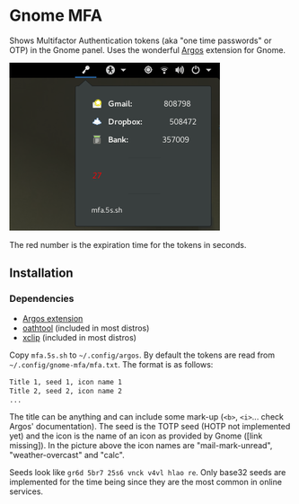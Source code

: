 # Gnome MFA

Shows Multifactor Authentication tokens (aka "one time passwords" or OTP) in the Gnome panel.
Uses the wonderful [Argos](https://github.com/p-e-w/argos/) extension
for Gnome.

![mfa](mfa.png)

The red number is the expiration time for the tokens in seconds.

## Installation

### Dependencies
* [Argos extension](https://github.com/p-e-w/argos/)
* [oathtool](http://www.nongnu.org/oath-toolkit/) (included in most distros)
* [xclip](https://github.com/astrand/xclip) (included in most distros)

Copy ```mfa.5s.sh``` to ```~/.config/argos```. 
By default the tokens are read from ```~/.config/gnome-mfa/mfa.txt```.
The format is as follows:

```
Title 1, seed 1, icon name 1
Title 2, seed 2, icon name 2
...
```

The title can be anything and can include some mark-up (```<b>```, ```<i>```... check
Argos' documentation). The seed is the TOTP seed (HOTP not implemented yet) and the icon
is the name of an icon as provided by Gnome ([link missing]). In the picture
above the icon names are "mail-mark-unread", "weather-overcast" and "calc".

Seeds look like ```gr6d 5br7 25s6 vnck v4vl hlao re```. Only base32 seeds are implemented
for the time being since they are the most common in online services.


